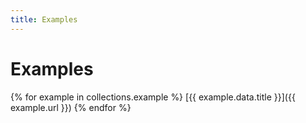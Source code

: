 ```yaml
---
title: Examples
---
```


# Examples

{% for example in collections.example %}
[{{ example.data.title }}]({{ example.url }})
{% endfor %}

